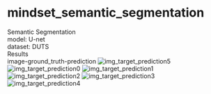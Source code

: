 # mindset_semantic_segmentation
Semantic Segmentation<br />
model: U-net<br />
dataset: DUTS<br />
Results<br />
image-ground_truth-prediction
![img_target_prediction5](https://user-images.githubusercontent.com/91471603/166296059-c9ce88a2-695e-4735-bfe2-c9080bdaa804.jpg)
![img_target_prediction0](https://user-images.githubusercontent.com/91471603/166296062-52eac670-2ec1-4b9b-9f94-139d0fde3023.jpg)
![img_target_prediction1](https://user-images.githubusercontent.com/91471603/166296064-6cdaacab-a929-4a88-a112-13a0649e74e0.jpg)
![img_target_prediction2](https://user-images.githubusercontent.com/91471603/166296065-178b8ce2-aa87-4e04-8c9b-15614d1cd951.jpg)
![img_target_prediction3](https://user-images.githubusercontent.com/91471603/166296067-0118d1e9-4c91-4578-bc06-1009cabe091c.jpg)
![img_target_prediction4](https://user-images.githubusercontent.com/91471603/166296070-e257e8bc-343c-40d7-81a8-dc29523e5042.jpg)

